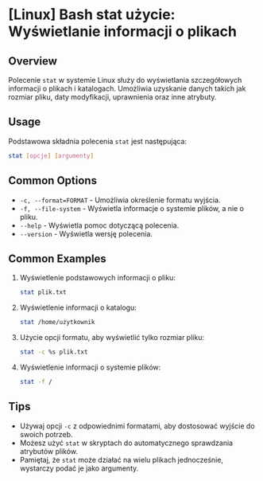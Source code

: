 # [Linux] Bash stat użycie: Wyświetlanie informacji o plikach

## Overview
Polecenie `stat` w systemie Linux służy do wyświetlania szczegółowych informacji o plikach i katalogach. Umożliwia uzyskanie danych takich jak rozmiar pliku, daty modyfikacji, uprawnienia oraz inne atrybuty.

## Usage
Podstawowa składnia polecenia `stat` jest następująca:

```bash
stat [opcje] [argumenty]
```

## Common Options
- `-c, --format=FORMAT` - Umożliwia określenie formatu wyjścia.
- `-f, --file-system` - Wyświetla informacje o systemie plików, a nie o pliku.
- `--help` - Wyświetla pomoc dotyczącą polecenia.
- `--version` - Wyświetla wersję polecenia.

## Common Examples
1. Wyświetlenie podstawowych informacji o pliku:
   ```bash
   stat plik.txt
   ```

2. Wyświetlenie informacji o katalogu:
   ```bash
   stat /home/użytkownik
   ```

3. Użycie opcji formatu, aby wyświetlić tylko rozmiar pliku:
   ```bash
   stat -c %s plik.txt
   ```

4. Wyświetlenie informacji o systemie plików:
   ```bash
   stat -f /
   ```

## Tips
- Używaj opcji `-c` z odpowiednimi formatami, aby dostosować wyjście do swoich potrzeb.
- Możesz użyć `stat` w skryptach do automatycznego sprawdzania atrybutów plików.
- Pamiętaj, że `stat` może działać na wielu plikach jednocześnie, wystarczy podać je jako argumenty.